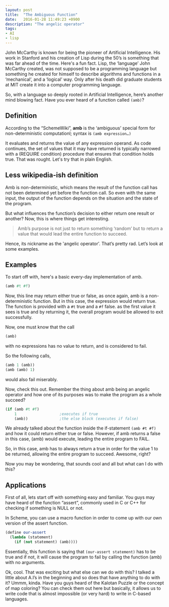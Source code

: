 ```yaml
---
layout: post
title:  "The Ambiguous Function"
date:   2016-01-28 11:49:23 +0900
description: "The angelic operator"
tags: 
- AI 
- lisp
---
```


John McCarthy is known for being the pioneer of Artificial Intelligence. His work in Stanford and his creation of Lisp during the 50’s is something that was far ahead of the time. Here's a fun fact. Lisp, the ‘language’ John McCarthy created, was not supposed to be a programming language but something he created for himself to describe algorithms and functions in a ‘mechanical’, and a ‘logical’ way. Only after his death did graduate students at MIT create it into a computer programming language.

So, with a language so deeply rooted in Artificial Intelligence, here’s another mind blowing fact. Have you ever heard of a function called `(amb)`?

## Definition
According to the “SchemeWiki”, **amb** is the ‘ambiguous’ special form for non-deterministic computationl; syntax is `(amb expression…)`

It evaluates and returns the value of any expression operand. As code continues, the set of values that it may have returned is typically narrowed with a (REQUIRE condition) procedure that ensures that condition holds true. That was rought. Let's try that in plain English.

## Less wikipedia-ish definition
Amb is non-deterministic, which means the result of the function call has not been determined yet before the function call. So even with the same input, the output of the function depends on the situation and the state of the program. 

But what influences the function’s decision to either return one result or another? Now, this is where things get interesting.

> Amb’s purpose is not just to return something ‘random’ but to return a value that would lead the entire function to succeed.

Hence, its nickname as the 'angelic operator'. 
That’s pretty rad. Let’s look at some examples.

## Examples
To start off with, here's a basic every-day implementation of amb.

```scheme
(amb #t #f)
```

Now, this line may return either true or false, as once again, amb is a non-deterministic function. But in this case, the expression would return true. The function is provided with a `#t` true and a `#f` false.  as the first value it sees is true and by returning it, the overall program would be allowed to exit successfully.

Now, one must know that the call

```scheme
(amb)
```
with no expressions has no value to return, and is considered to fail.

So the following calls,

```scheme
(amb 1 (amb))
(amb (amb) 1)
```

would also fail miserably.

Now, check this out. Remember the thing about amb being an angelic operator and how one of its purposes was to make the program as a whole succeed?

```scheme
(if (amb #t #f)
    1                   ;executes if true
    (amb))              ;the else block (executes if false)
```

We already talked about the function inside the if-statement `(amb #t #f)` and how it could return either true or false. However, if amb returns a false in this case, (amb) would execute, leading the entire program to FAIL.

So, in this case, amb has to always return a true in order for the value 1 to be returned, allowing the entire program to succeed. Awesome, right?

Now you may be wondering, that sounds cool and all but what can I do with this?

## Applications

First of all, lets start off with something easy and familiar. You guys may have heard of the function “assert”, commonly used in C or C++ for checking if something is NULL or not.

In Scheme, you can use a macro function in order to come up with our own version of the assert function.

```scheme
(define our-assert
  (lambda (statement)
    (if (not statement) (amb))))
```

Essentially, this function is saying that `(our-assert statement)` has to be true and if not, it will cause the program to fail by calling the function (amb) with no arguments.

Ok, cool. That was exciting but what else can we do with this? I talked a little about A.I’s in the beginning and so does that have anything to do with it? Ummm, kinda. Have you guys heard of the Kalotan Puzzle or the concept of map coloring? You can check them out here but basically, it allows us to write code that is almost impossible (or very hard) to write in C-based languages.
